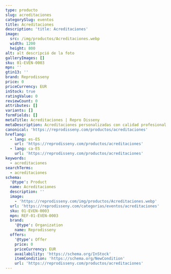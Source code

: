 ```yaml
---
type: producto
slug: acreditaciones
categorySlug: eventos
title: Acreditaciones
description: 'title: Acreditaciones'
image:
  src: /img/productos/Acreditaciones.webp
  width: 1200
  height: 800
alt: alt descripció de la foto
galleryImages: []
sku: 01-EVEN-0003
mpn: ''
gtin13: ''
brand: Reprodisseny
price: 0
priceCurrency: EUR
inStock: true
ratingValue: 0
reviewCount: 0
attributes: []
variants: []
formFields: []
metaTitle: Acreditaciones | Repro Disseny
metaDescription: Acreditaciones personalizadas con calidad profesional en Cataluña.
canonical: 'https://reprodisseny.com/productos/acreditaciones'
hreflang:
  - lang: es-ES
    url: 'https://reprodisseny.com/productos/acreditaciones'
  - lang: ca-ES
    url: 'https://reprodisseny.com/productos/acreditaciones'
keywords:
  - acreditaciones
searchTerms:
  - acreditaciones
schema:
  '@type': Product
  name: Acreditaciones
  description: ''
  image:
    - 'https://reprodisseny.com/img/productos/Acreditaciones.webp'
  url: 'https://reprodisseny.com/categorias/eventos/acreditaciones'
  sku: 01-EVEN-0003
  mpn: REF-01-EVEN-0003
  brand:
    '@type': Organization
    name: Reprodisseny
  offers:
    '@type': Offer
    price: 0
    priceCurrency: EUR
    availability: 'https://schema.org/InStock'
    itemCondition: 'https://schema.org/NewCondition'
    url: 'https://reprodisseny.com/productos/acreditaciones'
---
```


